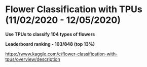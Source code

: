 #  Flower Classification with TPUs (11/02/2020 - 12/05/2020)
**Use TPUs to classify 104 types of flowers**

**Leaderboard ranking - 103/848 (top 13%)**

https://www.kaggle.com/c/flower-classification-with-tpus/overview/description
